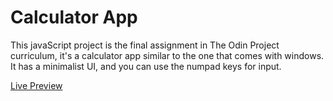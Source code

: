 # Calculator App

This javaScript project is the final assignment in The Odin Project curriculum, it's a calculator app similar to the one that comes with windows. It has a minimalist UI, and you can use the numpad keys for input.

[Live Preview](https://seasandf88.github.io/calculator_app/)

